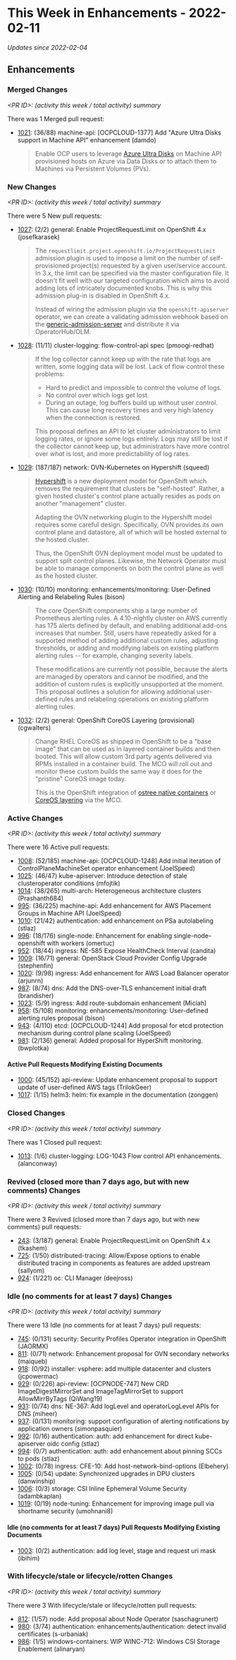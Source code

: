 # This Week in Enhancements - 2022-02-11

*Updates since 2022-02-04*


## Enhancements

### Merged Changes

*&lt;PR ID&gt;: (activity this week / total activity) summary*

There was 1 Merged pull request:

- [1021](https://github.com/openshift/enhancements/pull/1021): (36/88) machine-api: [OCPCLOUD-1377] Add "Azure Ultra Disks support in Machine API" enhancement (damdo)

  > Enable OCP users to leverage [Azure Ultra Disks](https://docs.microsoft.com/en-us/azure/virtual-machines/disks-types#ultra-disks) on Machine API provisioned hosts on Azure via Data Disks or to attach them to Machines via Persistent Volumes (PVs).


### New Changes

*&lt;PR ID&gt;: (activity this week / total activity) summary*

There were 5 New pull requests:

- [1027](https://github.com/openshift/enhancements/pull/1027): (2/2) general: Enable ProjectRequestLimit on OpenShift 4.x (josefkarasek)

  > The `requestlimit.project.openshift.io/ProjectRequestLimit` admission plugin is used to impose a limit on the number of
  > self-provisioned project(s) requested by a given user/service account. In 3.x, the limit can be specified via the master configuration file.
  > It doesn't fit well with our targeted configuration which aims to avoid adding lots of intricately documented knobs.
  > This is why this admission plug-in is disabled in OpenShift 4.x.
  >
  > Instead of wiring the admission plugin via the `openshift-apiserver` operator, we can create a validating admission webhook
  > based on the [generic-admission-server](https://github.com/openshift/generic-admission-server) and distribute it via
  > OperatorHub/OLM.

- [1028](https://github.com/openshift/enhancements/pull/1028): (11/11) cluster-logging: flow-control-api spec (pmoogi-redhat)

  > If the log collector cannot keep up with the rate that logs are written, some logging data will be lost.
  > Lack of  flow control these problems:
  > * Hard to predict and impossible to control the volume of logs.
  > * No control over which logs get lost.
  > * During an outage, log buffers build up without user control.
  >   This can cause long recovery times and very high latency when the connection is restored.
  >
  > This proposal defines an API to let cluster administrators to limit logging rates, or ignore some logs entirely.
  > Logs may still be lost if the collector cannot keep up, but administrators have more control over *what* is lost,
  > and more predictability of log rates.

- [1029](https://github.com/openshift/enhancements/pull/1029): (187/187) network: OVN-Kubernetes on Hypershift (squeed)

  > [Hypershift](https://hypershift-docs.netlify.app/) is a new deployment model for OpenShift which removes the requirement that clusters be "self-hosted". Rather, a given hosted cluster's control plane actually resides as pods on another "management" cluster.
  >
  > Adapting the OVN networking plugin to the Hypershift model requires some careful design. Specifically, OVN provides its own control plane and datastore, all of which will be hosted external to the hosted cluster.
  >
  > Thus, the OpenShift OVN deployment model must be updated to support split control planes. Likewise, the Network Operator must be able to manage components on both the control plane as well as the hosted cluster.

- [1030](https://github.com/openshift/enhancements/pull/1030): (10/10) monitoring: enhancements/monitoring: User-Defined Alerting and Relabeling Rules (bison)

  > The core OpenShift components ship a large number of Prometheus alerting rules.
  > A 4.10-nightly cluster on AWS currently has 175 alerts defined by default, and
  > enabling additional add-ons increases that number.  Still, users have repeatedly
  > asked for a supported method of adding additional custom rules, adjusting
  > thresholds, or adding and modifying labels on existing platform alerting rules
  > -- for example, changing severity labels.
  >
  > These modifications are currently not possible, because the alerts are managed
  > by operators and cannot be modified, and the addition of custom rules is
  > explicitly unsupported at the moment.  This proposal outlines a solution for
  > allowing additional user-defined rules and relabeling operations on existing
  > platform alerting rules.

- [1032](https://github.com/openshift/enhancements/pull/1032): (2/2) general: OpenShift CoreOS Layering (provisional) (cgwalters)

  > Change RHEL CoreOS as shipped in OpenShift to be a "base image" that can be used as in layered container builds and then booted.  This will allow custom 3rd party agents delivered via RPMs installed in a container build.  The MCO will roll out and monitor these custom builds the same way it does for the "pristine" CoreOS image today.
  >
  > This is the OpenShift integration of [ostree native containers](https://fedoraproject.org/wiki/Changes/OstreeNativeContainer) or [CoreOS layering](https://github.com/coreos/enhancements/pull/7) via the MCO.


### Active Changes

*&lt;PR ID&gt;: (activity this week / total activity) summary*

There were 16 Active pull requests:

- [1008](https://github.com/openshift/enhancements/pull/1008): (52/185) machine-api: [OCPCLOUD-1248] Add initial iteration of ControlPlaneMachineSet operator enhancement (JoelSpeed)
- [1025](https://github.com/openshift/enhancements/pull/1025): (46/47) kube-apiserver: Introduce detection of stale clusteroperator conditions (mfojtik)
- [1014](https://github.com/openshift/enhancements/pull/1014): (38/265) multi-arch: Heterogeneous architecture clusters (Prashanth684)
- [995](https://github.com/openshift/enhancements/pull/995): (36/225) machine-api: Add enhancement for AWS Placement Groups in Machine API (JoelSpeed)
- [1010](https://github.com/openshift/enhancements/pull/1010): (21/42) authentication: add enhancement on PSa autolabeling (stlaz)
- [996](https://github.com/openshift/enhancements/pull/996): (18/176) single-node: Enhancement for enabling single-node-openshift with workers (omertuc)
- [952](https://github.com/openshift/enhancements/pull/952): (18/44) ingress: NE-585 Expose HealthCheck Interval (candita)
- [1009](https://github.com/openshift/enhancements/pull/1009): (16/71) general: OpenStack Cloud Provider Config Upgrade (stephenfin)
- [1020](https://github.com/openshift/enhancements/pull/1020): (9/98) ingress: Add enhancement for AWS Load Balancer operator (arjunrn)
- [987](https://github.com/openshift/enhancements/pull/987): (8/74) dns: Add the DNS-over-TLS enhancement initial draft (brandisher)
- [1023](https://github.com/openshift/enhancements/pull/1023): (5/9) ingress: Add route-subdomain enhancement (Miciah)
- [958](https://github.com/openshift/enhancements/pull/958): (5/108) monitoring: enhancements/monitoring: User-defined alerting rules proposal (bison)
- [943](https://github.com/openshift/enhancements/pull/943): (4/110) etcd: [OCPCLOUD-1244] Add proposal for etcd protection mechanism during control plane scaling (JoelSpeed)
- [981](https://github.com/openshift/enhancements/pull/981): (2/136) general: Added proposal for HyperShift monitoring. (bwplotka)

#### Active Pull Requests Modifying Existing Documents

- [1000](https://github.com/openshift/enhancements/pull/1000): (45/152) api-review: Update enhancement proposal to support update of user-defined AWS tags  (TrilokGeer)
- [1017](https://github.com/openshift/enhancements/pull/1017): (1/15) helm3: helm: fix example in the documentation (zonggen)

### Closed Changes

*&lt;PR ID&gt;: (activity this week / total activity) summary*

There was 1 Closed pull request:

- [1013](https://github.com/openshift/enhancements/pull/1013): (1/6) cluster-logging: LOG-1043 Flow control API enhancements. (alanconway)

### Revived (closed more than 7 days ago, but with new comments) Changes

*&lt;PR ID&gt;: (activity this week / total activity) summary*

There were 3 Revived (closed more than 7 days ago, but with new comments) pull requests:

- [243](https://github.com/openshift/enhancements/pull/243): (3/187) general: Enable ProjectRequestLimit on OpenShift 4.x (tkashem)
- [725](https://github.com/openshift/enhancements/pull/725): (1/50) distributed-tracing: Allow/Expose options to enable distributed tracing in components as features are added upstream  (sallyom)
- [924](https://github.com/openshift/enhancements/pull/924): (1/221) oc: CLI Manager (deejross)

### Idle (no comments for at least 7 days) Changes

*&lt;PR ID&gt;: (activity this week / total activity) summary*

There were 13 Idle (no comments for at least 7 days) pull requests:

- [745](https://github.com/openshift/enhancements/pull/745): (0/131) security: Security Profiles Operator integration in OpenShift (JAORMX)
- [811](https://github.com/openshift/enhancements/pull/811): (0/71) network: Enhancement proposal for OVN secondary networks (maiqueb)
- [918](https://github.com/openshift/enhancements/pull/918): (0/92) installer: vsphere: add multiple datacenter and clusters (jcpowermac)
- [929](https://github.com/openshift/enhancements/pull/929): (0/226) api-review: [OCPNODE-747] New CRD ImageDigestMirrorSet and ImageTagMirrorSet to support AllowMirrByTags (QiWang19)
- [931](https://github.com/openshift/enhancements/pull/931): (0/74) dns: NE-367: Add logLevel and operatorLogLevel APIs for DNS  (miheer)
- [937](https://github.com/openshift/enhancements/pull/937): (0/131) monitoring: support configuration of alerting notifications by application owners (simonpasquier)
- [992](https://github.com/openshift/enhancements/pull/992): (0/16) authentication: auth: add enhancement for direct kube-apiserver oidc config (stlaz)
- [994](https://github.com/openshift/enhancements/pull/994): (0/7) authentication: auth: add enhancement about pinning SCCs to pods (stlaz)
- [1002](https://github.com/openshift/enhancements/pull/1002): (0/78) ingress: CFE-10: Add host-network-bind-options (Elbehery)
- [1005](https://github.com/openshift/enhancements/pull/1005): (0/54) update: Synchronized upgrades in DPU clusters (danwinship)
- [1006](https://github.com/openshift/enhancements/pull/1006): (0/3) storage: CSI Inline Ephemeral Volume Security (adambkaplan)
- [1019](https://github.com/openshift/enhancements/pull/1019): (0/19) node-tuning: Enhancement for improving image pull via shortname security (umohnani8)

#### Idle (no comments for at least 7 days) Pull Requests Modifying Existing Documents

- [1003](https://github.com/openshift/enhancements/pull/1003): (0/2) authentication: add log level, stage and request uri mask (ibihim)

### With lifecycle/stale or lifecycle/rotten Changes

*&lt;PR ID&gt;: (activity this week / total activity) summary*

There were 3 With lifecycle/stale or lifecycle/rotten pull requests:

- [812](https://github.com/openshift/enhancements/pull/812): (1/57) node: Add proposal about Node Operator (saschagrunert)
- [980](https://github.com/openshift/enhancements/pull/980): (3/74) authentication: enhancements/authentication: detect invalid certificates (s-urbaniak)
- [986](https://github.com/openshift/enhancements/pull/986): (1/5) windows-containers: WIP WINC-712: Windows CSI Storage Enablement (alinaryan)
